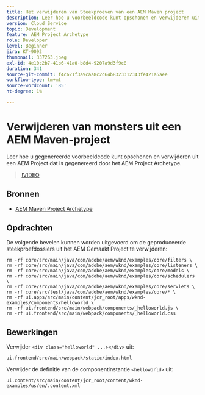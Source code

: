 ```yaml
---
title: Het verwijderen van Steekproeven van een AEM Maven project
description: Leer hoe u voorbeeldcode kunt opschonen en verwijderen uit een AEM Project dat is gegenereerd door het AEM Project Archetype.
version: Cloud Service
topic: Development
feature: AEM Project Archetype
role: Developer
level: Beginner
jira: KT-9092
thumbnail: 337263.jpeg
exl-id: 4e10c2b7-41b6-41a0-b8d4-9207a9d3f9c8
duration: 341
source-git-commit: f4c621f3a9caa8c2c64b8323312343fe421a5aee
workflow-type: tm+mt
source-wordcount: '85'
ht-degree: 1%

---
```


# Verwijderen van monsters uit een AEM Maven-project

Leer hoe u gegenereerde voorbeeldcode kunt opschonen en verwijderen uit een AEM Project dat is gegenereerd door het AEM Project Archetype.

>[!VIDEO](https://video.tv.adobe.com/v/337263?quality=12&learn=on)


## Bronnen

+ [AEM Maven Project Archetype ](https://github.com/adobe/aem-project-archetype)

## Opdrachten

De volgende bevelen kunnen worden uitgevoerd om de geproduceerde steekproefdossiers uit het AEM Gemaakt Project te verwijderen:

```
rm -rf core/src/main/java/com/adobe/aem/wknd/examples/core/filters \
rm -rf core/src/main/java/com/adobe/aem/wknd/examples/core/listeners \
rm -rf core/src/main/java/com/adobe/aem/wknd/examples/core/models \
rm -rf core/src/main/java/com/adobe/aem/wknd/examples/core/schedulers \
rm -rf core/src/main/java/com/adobe/aem/wknd/examples/core/servlets \
rm -rf core/src/test/java/com/adobe/aem/wknd/examples/core/* \
rm -rf ui.apps/src/main/content/jcr_root/apps/wknd-examples/components/helloworld \
rm -rf ui.frontend/src/main/webpack/components/_helloworld.js \
rm -rf ui.frontend/src/main/webpack/components/_helloworld.css
```

## Bewerkingen

Verwijder `<div class="helloworld" ...></div>` uit:

```
ui.frontend/src/main/webpack/static/index.html
```

Verwijder de definitie van de componentinstantie `<helloworld>` uit:

```
ui.content/src/main/content/jcr_root/content/wknd-examples/us/en/.content.xml
```
